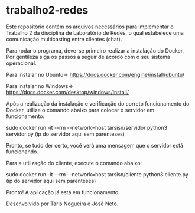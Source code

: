 # trabalho2-redes
Este repositório contém os arquivos necessários para implementar o Trabalho 2 da disciplina de Laboratório de Redes, o qual estabelece uma comunicação multicasting entre clientes (chat).

Para rodar o programa, deve-se primeiro realizar a instalação do Docker.
Por gentileza siga os passos a seguir de acordo com o seu sistema operacional.

Para instalar no Ubuntu-> https://docs.docker.com/engine/install/ubuntu/

Para instalar no Windows-> https://docs.docker.com/desktop/windows/install/

Após a realização da instalação e verificação do correto funcionamento do Docker, utilize o comando abaixo para colocar o servidor em funcionamento:

sudo docker run -it --rm --network=host tarsisn/servidor python3 servidor.py (ip do servidor aqui sem parenteses)

Pronto, se tudo der certo, você verá uma mensagem que o servidor está funcionando.

Para a utilização do cliente, execute o comando abaixo:

sudo docker run -it --rm --network=host tarsisn/cliente python3 cliente.py (ip do servidor aqui sem parenteses)

Pronto! A aplicação já está em funcionamento.

Desenvolvido por Taris Nogueira e José Neto.
